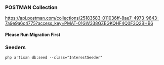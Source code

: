 ### POSTMAN Collection
https://api.postman.com/collections/25183583-011036ff-8ae7-4973-9643-7a9e9a6c4775?access_key=PMAT-01GW338GZEGKQHF4Q0F3Q2BHB6

#### Please Run Migration First  
### Seeders

`php artisan db:seed --class="InterestSeeder"`
